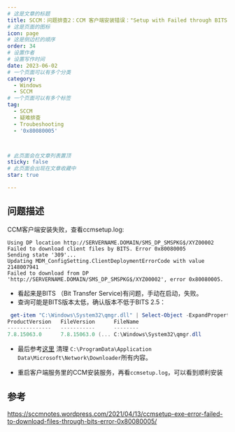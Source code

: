 ```yaml
---
# 这是文章的标题
title: SCCM：问题排查2：CCM 客户端安装错误："Setup with Failed through BITS. Error 0x80080005"
# 这是页面的图标
icon: page
# 这是侧边栏的顺序
order: 34
# 设置作者
# 设置写作时间
date: 2023-06-02
# 一个页面可以有多个分类
category:
  - Windows
  - SCCM
# 一个页面可以有多个标签
tag:
  - SCCM
  - 疑难排查
  - Troubeshooting
  - '0x80080005'



# 此页面会在文章列表置顶
sticky: false
# 此页面会出现在文章收藏中
star: true

---
```



## 问题描述

CCM客户端安装失败，查看ccmsetup.log:

```
Using DP location http://SERVERNAME.DOMAIN/SMS_DP_SMSPKG$/XYZ00002
Failed to download client files by BITS. Error 0x80080005
Sending state '309'...
Updating MDM_ConfigSetting.ClientDeploymentErrorCode with value 2148007941
Failed to download from DP 'http://SERVERNAME.DOMAIN/SMS_DP_SMSPKG$/XYZ00002', error 0x80080005.
```
- 看起来是BITS （Bit Transfer Service)有问题，手动在启动，失败。
- 查询可能是BITS版本太低，确认版本不低于BITS 2.5：
```Powershell
 get-item "C:\Windows\System32\qmgr.dll" | Select-Object -ExpandProperty VersionInfo
ProductVersion   FileVersion      FileName
--------------   -----------      --------
7.8.15063.0      7.8.15063.0 (... C:\Windows\System32\qmgr.dll
```
- 最后参考[这里](https://sccmnotes.wordpress.com/2021/04/13/ccmsetup-exe-error-failed-to-download-files-through-bits-error-0x80080005/) 清理 `C:\ProgramData\Application Data\Microsoft\Network\Downloader`所有内容。

- 重启客户端服务里的CCM安装服务，再看`ccmsetup.log`，可以看到顺利安装

## 参考

https://sccmnotes.wordpress.com/2021/04/13/ccmsetup-exe-error-failed-to-download-files-through-bits-error-0x80080005/
